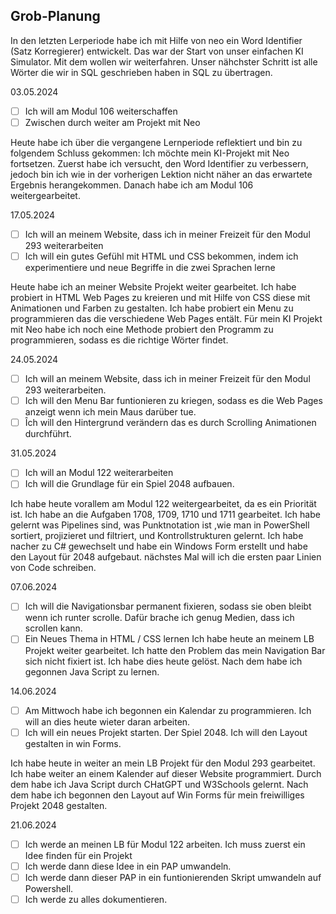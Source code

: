 ## Grob-Planung

In den letzten Lerperiode habe ich mit Hilfe von neo ein Word Identifier (Satz Korregierer) entwickelt. Das war der Start von unser einfachen KI Simulator. Mit dem wollen wir weiterfahren. Unser nähchster Schritt ist alle Wörter die wir in SQL geschrieben haben in SQL zu übertragen.


03.05.2024

- [ ] Ich will am Modul 106 weiterschaffen
- [ ] Zwischen durch weiter am Projekt mit Neo
      
Heute habe ich über die vergangene Lernperiode reflektiert und bin zu folgendem Schluss gekommen: Ich möchte mein KI-Projekt mit Neo fortsetzen. Zuerst habe ich versucht, den Word Identifier zu verbessern, jedoch bin ich wie in der vorherigen Lektion nicht näher an das erwartete Ergebnis herangekommen. Danach habe ich am Modul 106 weitergearbeitet.

17.05.2024
- [ ] Ich will an meinem Website, dass ich in meiner Freizeit für den Modul 293 weiterarbeiten
- [ ] Ich will ein gutes Gefühl mit HTML und CSS bekommen, indem ich experimentiere und neue Begriffe in die zwei Sprachen lerne

Heute habe ich an meiner Website Projekt weiter gearbeitet. Ich habe probiert in HTML Web Pages zu kreieren und mit Hilfe von CSS diese mit Animationen und Farben zu gestalten. Ich habe probiert ein Menu zu programmieren das die verschiedene Web Pages entält. Für mein KI Projekt mit Neo habe ich noch eine Methode probiert den Programm zu programmieren, sodass es die richtige Wörter findet.

24.05.2024
- [ ] Ich will an meinem Website, dass ich in meiner Freizeit für den Modul 293 weiterarbeiten.
- [ ] Ich will den Menu Bar funtionieren zu kriegen, sodass es die Web Pages anzeigt wenn ich mein Maus darüber tue.
- [ ] Îch will den Hintergrund verändern das es durch Scrolling Animationen durchführt.

31.05.2024

- [ ] Ich will an Modul 122 weiterarbeiten
- [ ] Ich will die Grundlage für ein Spiel 2048 aufbauen.

Ich habe heute vorallem am Modul 122 weitergearbeitet, da es ein Priorität ist. Ich habe an die Aufgaben 1708, 1709, 1710 und 1711 gearbeitet. Ich habe gelernt was Pipelines sind, was Punktnotation ist ,wie man in PowerShell sortiert, projizieret und filtriert, und Kontrollstrukturen gelernt. Ich habe nacher zu C# gewechselt und habe ein Windows Form erstellt und habe den Layout für 2048 aufgebaut. nächstes Mal will ich die ersten paar Linien von Code schreiben.

07.06.2024
- [ ] Ich will die Navigationsbar permanent fixieren, sodass sie oben bleibt wenn ich runter scrolle. Dafür brache ich genug Medien, dass ich scrollen kann.
- [ ] Ein Neues Thema in HTML / CSS lernen
Ich habe heute an meinem LB Projekt weiter gearbeitet. Ich hatte den Problem das mein Navigation Bar sich nicht fixiert ist. Ich habe dies heute gelöst. Nach dem habe ich gegonnen Java Script zu lernen.

14.06.2024
- [ ] Am Mittwoch habe ich begonnen ein Kalendar zu programmieren. Ich will an dies heute wieter daran arbeiten.
- [ ] Ich will ein neues Projekt starten. Der Spiel 2048. Ich will den Layout gestalten in win Forms.

Ich habe heute in weiter an mein LB Projekt für den Modul 293 gearbeitet. Ich habe weiter an einem Kalender auf dieser Website programmiert. Durch dem habe ich Java Script durch CHatGPT und W3Schools gelernt. Nach dem habe ich begonnen den Layout auf Win Forms für mein freiwilliges Projekt 2048 gestalten.

21.06.2024
- [ ] Ich werde an meinen LB für Modul 122 arbeiten. Ich muss zuerst ein Idee finden für ein Projekt
- [ ] Ich werde dann diese Idee in ein PAP umwandeln.
- [ ] Ich werde dann dieser PAP in ein funtionierenden Skript umwandeln auf Powershell.
- [ ] Ich werde zu alles dokumentieren.
